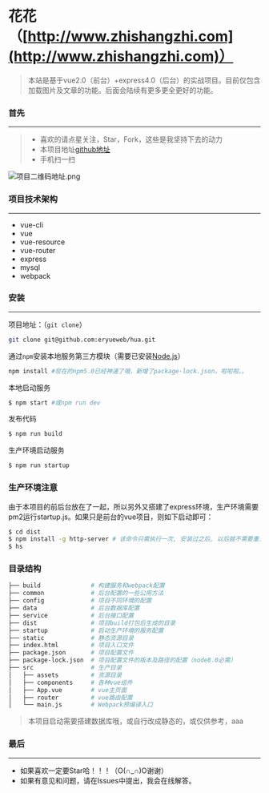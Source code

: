 # 花花（[http://www.zhishangzhi.com](http://www.zhishangzhi.com)）

> 本站是基于vue2.0（前台）+express4.0（后台）的实战项目。目前仅包含加载图片及文章的功能。后面会陆续有更多更全更好的功能。
### 首先
***
>* 喜欢的请点星关注，Star，Fork，这些是我坚持下去的动力
>* 本项目地址[github地址](https://github.com/eryueweb/hua)
>* 手机扫一扫

![项目二维码地址.png](http://upload-images.jianshu.io/upload_images/7327614-93774bc641545122.png?imageMogr2/auto-orient/strip%7CimageView2/2/w/1240)

### 项目技术架构
***
* vue-cli
* vue
* vue-resource
* vue-router
* express
* mysql
* webpack

### 安装
***
项目地址：（`git clone`）
```bash
git clone git@github.com:eryueweb/hua.git
```
通过`npm`安装本地服务第三方模块（需要已安装[Node.js](https://nodejs.org/)）
```bash
npm install #现在的npm5.0已经神速了哦，新增了package-lock.json，啦啦啦。。
```
本地启动服务
```bash
$ npm start #或npm run dev
```
发布代码
```bash
$ npm run build
```
生产环境启动服务
```bash
$ npm run startup
```
### 生产环境注意
由于本项目的前后台放在了一起，所以另外又搭建了express环境，生产环境需要pm2运行startup.js。如果只是前台的vue项目，则如下启动即可：
```bash
$ cd dist
$ npm install -g http-server # 该命令只需执行一次, 安装过之后, 以后就不需要重复安装了。
$ hs
```
### 目录结构
```bash
├── build              # 构建服务和webpack配置
├── common             # 后台配置的一些公用方法
├── config             # 项目不同环境的配置
├── data               # 后台数据库配置
├── service            # 后台接口配置
├── dist               # 项目build打包后生成的目录
├── startup            # 启动生产环境的服务配置
├── static             # 静态资源目录
├── index.html         # 项目入口文件
├── package.json       # 项目配置文件
├── package-lock.json  # 项目配置文件的版本及路径的配置（node8.0必需）
├── src                # 生产目录
│   ├── assets         # 资源目录
│   ├── components     # 各种vue组件
│   ├── App.vue        # vue主页面 
│   ├── router         # vue路由配置
│   └── main.js        # Webpack预编译入口
```
> 本项目启动需要搭建数据库哦，或自行改成静态的，或仅供参考，aaa

### 最后
***
* 如果喜欢一定要Star哈！！！（O(∩_∩)O谢谢）
* 如果有意见和问题，请在Issues中提出，我会在线解答。


